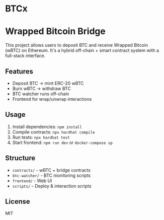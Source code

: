 # BTCx

# Wrapped Bitcoin Bridge

This project allows users to deposit BTC and receive Wrapped Bitcoin (wBTC) on Ethereum. It's a hybrid off-chain + smart contract system with a full-stack interface.

## Features

- Deposit BTC → mint ERC-20 wBTC
- Burn wBTC → withdraw BTC
- BTC watcher runs off-chain
- Frontend for wrap/unwrap interactions

## Usage

1. Install dependencies: `npm install`
2. Compile contracts: `npx hardhat compile`
3. Run tests: `npx hardhat test`
4. Start frontend: `npm run dev` or `docker-compose up`

## Structure

- `contracts/` - wBTC + bridge contracts
- `btc-watcher/` - BTC monitoring scripts
- `frontend/` - Web UI
- `scripts/` - Deploy & interaction scripts

## License

MIT
